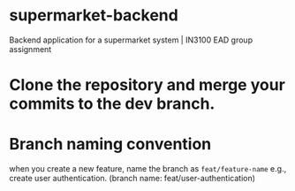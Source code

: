 # supermarket-backend
Backend application for a supermarket system | IN3100 EAD group assignment

# Clone the repository and merge your commits to the dev branch.

# Branch naming convention 

when you create a new feature, name the branch as `feat/feature-name`
e.g., create user authentication. (branch name: feat/user-authentication)
